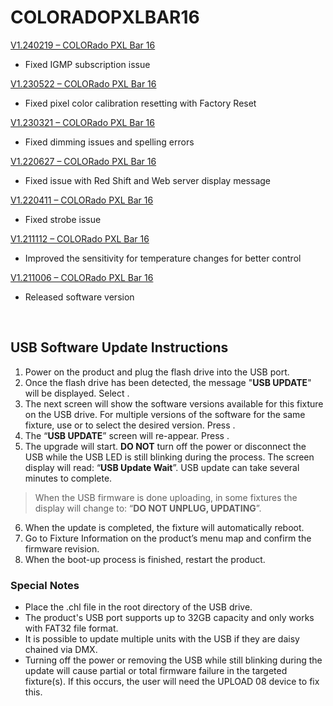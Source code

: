 # COLORADOPXLBAR16

[V1.240219 – COLORado PXL Bar 16](https://github.com/Chauvet-Pro/COLORADOPXLBAR16/blob/b841a2638263e37844e641929df6e749c1435c1e/Firmware/V1.240219.zip)
-	Fixed IGMP subscription issue

[V1.230522 – COLORado PXL Bar 16](https://github.com/Chauvet-Pro/COLORADOPXLBAR16/blob/b841a2638263e37844e641929df6e749c1435c1e/Firmware/V1.230522.zip)
-	Fixed pixel color calibration resetting with Factory Reset

[V1.230321 – COLORado PXL Bar 16](https://github.com/Chauvet-Pro/COLORADOPXLBAR16/blob/b841a2638263e37844e641929df6e749c1435c1e/Firmware/V1.230321.zip)
-	Fixed dimming issues and spelling errors

[V1.220627 – COLORado PXL Bar 16](https://github.com/Chauvet-Pro/COLORADOPXLBAR16/blob/b841a2638263e37844e641929df6e749c1435c1e/Firmware/V1.220627.zip)
-	Fixed issue with Red Shift and Web server display message

[V1.220411 – COLORado PXL Bar 16](https://github.com/Chauvet-Pro/COLORADOPXLBAR16/blob/b841a2638263e37844e641929df6e749c1435c1e/Firmware/V1.220411.zip)
-	Fixed strobe issue

[V1.211112 – COLORado PXL Bar 16](https://github.com/Chauvet-Pro/COLORADOPXLBAR16/blob/b841a2638263e37844e641929df6e749c1435c1e/Firmware/V1.211112.zip)
-	Improved the sensitivity for temperature changes for better control

[V1.211006 – COLORado PXL Bar 16](https://github.com/Chauvet-Pro/COLORADOPXLBAR16/blob/b841a2638263e37844e641929df6e749c1435c1e/Firmware/V1.211006.zip)
-	Released software version

&nbsp;

## USB Software Update Instructions
1. Power on the product and plug the flash drive into the USB port.
2.	Once the flash drive has been detected, the message "**USB UPDATE**" will be displayed. Select **<YES>**.  
3.	The next screen will show the software versions available for this fixture on the USB drive.  For multiple versions of the software for the same fixture, use **<UP>** or **<DOWN>** to select the desired version.  Press **<ENTER>**.
4.	The “**USB UPDATE**” screen will re-appear.  Press **<YES>**.
5.	The upgrade will start. **DO NOT** turn off the power or disconnect the USB while the USB LED is still blinking during the process. The screen display will read: “**USB Update Wait**”. USB update can take several minutes to complete.
   >When the USB firmware is done uploading, in some fixtures the display will change to: “**DO NOT UNPLUG, UPDATING**”.
6.	When the update is completed, the fixture will automatically reboot.
7.	Go to Fixture Information on the product’s menu map and confirm the firmware revision.
8.	When the boot-up process is finished, restart the product.

### Special Notes
* Place the .chl file in the root directory of the USB drive.
* The product's USB port supports up to 32GB capacity and only works with FAT32 file format.
* It is possible to update multiple units with the USB if they are daisy chained via DMX.
* Turning off the power or removing the USB while still blinking during the update will cause partial or total firmware failure in the targeted fixture(s). If this occurs, the user will need the UPLOAD 08 device to fix this.
